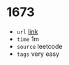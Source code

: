 # 1673
- `url` [link](https://leetcode.com/problems/widest-vertical-area-between-two-points-containing-no-points/description/?envType=daily-question&envId=2023-12-21)
- `time` 1m
- `source` leetcode
- `tags` very easy

